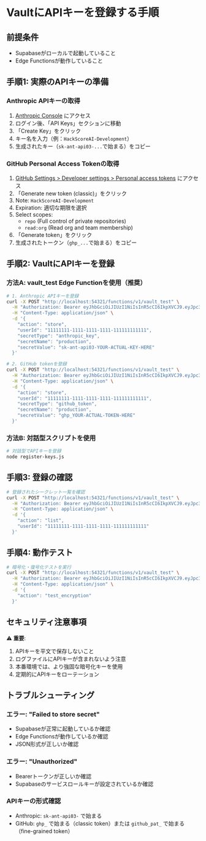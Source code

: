 # VaultにAPIキーを登録する手順

## 前提条件
- Supabaseがローカルで起動していること
- Edge Functionsが動作していること

## 手順1: 実際のAPIキーの準備

### Anthropic APIキーの取得
1. [Anthropic Console](https://console.anthropic.com/) にアクセス
2. ログイン後、「API Keys」セクションに移動
3. 「Create Key」をクリック
4. キー名を入力（例：`HackScoreAI-Development`）
5. 生成されたキー（`sk-ant-api03-...`で始まる）をコピー

### GitHub Personal Access Tokenの取得
1. [GitHub Settings > Developer settings > Personal access tokens](https://github.com/settings/tokens) にアクセス
2. 「Generate new token (classic)」をクリック
3. Note: `HackScoreAI-Development`
4. Expiration: 適切な期限を選択
5. Select scopes:
   - `repo` (Full control of private repositories)
   - `read:org` (Read org and team membership)
6. 「Generate token」をクリック
7. 生成されたトークン（`ghp_...`で始まる）をコピー

## 手順2: VaultにAPIキーを登録

### 方法A: vault_test Edge Functionを使用（推奨）

```bash
# 1. Anthropic APIキーを登録
curl -X POST "http://localhost:54321/functions/v1/vault_test" \
  -H "Authorization: Bearer eyJhbGciOiJIUzI1NiIsInR5cCI6IkpXVCJ9.eyJpc3MiOiJzdXBhYmFzZS1kZW1vIiwicm9sZSI6ImFub24iLCJleHAiOjE5ODM4MTI5OTZ9.CRXP1A7WOeoJeXxjNni43kdQwgnWNReilDMblYTn_I0" \
  -H "Content-Type: application/json" \
  -d '{
    "action": "store",
    "userId": "11111111-1111-1111-1111-111111111111",
    "secretType": "anthropic_key",
    "secretName": "production",
    "secretValue": "sk-ant-api03-YOUR-ACTUAL-KEY-HERE"
  }'

# 2. GitHub tokenを登録
curl -X POST "http://localhost:54321/functions/v1/vault_test" \
  -H "Authorization: Bearer eyJhbGciOiJIUzI1NiIsInR5cCI6IkpXVCJ9.eyJpc3MiOiJzdXBhYmFzZS1kZW1vIiwicm9sZSI6ImFub24iLCJleHAiOjE5ODM4MTI5OTZ9.CRXP1A7WOeoJeXxjNni43kdQwgnWNReilDMblYTn_I0" \
  -H "Content-Type: application/json" \
  -d '{
    "action": "store",
    "userId": "11111111-1111-1111-1111-111111111111",
    "secretType": "github_token",
    "secretName": "production",
    "secretValue": "ghp_YOUR-ACTUAL-TOKEN-HERE"
  }'
```

### 方法B: 対話型スクリプトを使用

```bash
# 対話型でAPIキーを登録
node register-keys.js
```

## 手順3: 登録の確認

```bash
# 登録されたシークレット一覧を確認
curl -X POST "http://localhost:54321/functions/v1/vault_test" \
  -H "Authorization: Bearer eyJhbGciOiJIUzI1NiIsInR5cCI6IkpXVCJ9.eyJpc3MiOiJzdXBhYmFzZS1kZW1vIiwicm9sZSI6ImFub24iLCJleHAiOjE5ODM4MTI5OTZ9.CRXP1A7WOeoJeXxjNni43kdQwgnWNReilDMblYTn_I0" \
  -H "Content-Type: application/json" \
  -d '{
    "action": "list",
    "userId": "11111111-1111-1111-1111-111111111111"
  }'
```

## 手順4: 動作テスト

```bash
# 暗号化・復号化テストを実行
curl -X POST "http://localhost:54321/functions/v1/vault_test" \
  -H "Authorization: Bearer eyJhbGciOiJIUzI1NiIsInR5cCI6IkpXVCJ9.eyJpc3MiOiJzdXBhYmFzZS1kZW1vIiwicm9sZSI6ImFub24iLCJleHAiOjE5ODM4MTI5OTZ9.CRXP1A7WOeoJeXxjNni43kdQwgnWNReilDMblYTn_I0" \
  -H "Content-Type: application/json" \
  -d '{
    "action": "test_encryption"
  }'
```

## セキュリティ注意事項

⚠️ **重要**:
1. APIキーを平文で保存しないこと
2. ログファイルにAPIキーが含まれないよう注意
3. 本番環境では、より強固な暗号化キーを使用
4. 定期的にAPIキーをローテーション

## トラブルシューティング

### エラー: "Failed to store secret"
- Supabaseが正常に起動しているか確認
- Edge Functionsが動作しているか確認
- JSON形式が正しいか確認

### エラー: "Unauthorized"
- Bearerトークンが正しいか確認
- Supabaseのサービスロールキーが設定されているか確認

### APIキーの形式確認
- Anthropic: `sk-ant-api03-` で始まる
- GitHub: `ghp_` で始まる（classic token）または `github_pat_` で始まる（fine-grained token）